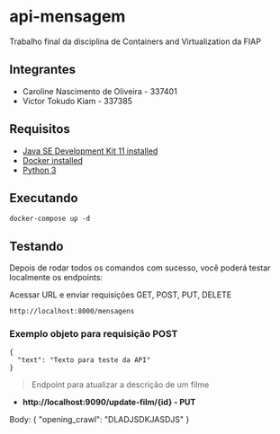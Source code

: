 # api-mensagem
Trabalho final da disciplina de Containers and Virtualization da FIAP

## Integrantes

 - Caroline Nascimento de Oliveira - 337401
- Victor Tokudo Kiam - 337385

## Requisitos

* [Java SE Development Kit 11 installed](https://www.oracle.com/java/technologies/javase-jdk11-downloads.html)
* [Docker installed](https://www.docker.com/community-edition)
* [Python 3](https://docs.python.org/3/)

## Executando

```
docker-compose up -d
```

## Testando

Depois de rodar todos os comandos com sucesso, você poderá testar localmente os endpoints:

Acessar URL e enviar requisições GET, POST, PUT, DELETE

```
http://localhost:8000/mensagens
```

### Exemplo objeto para requisição POST 

```
{
  "text": "Texto para teste da API"
}
```

> Endpoint para atualizar a descrição de um filme
- **http://localhost:9090/update-film/{id} - PUT**

Body:
{
  "opening_crawl": "DLADJSDKJASDJS"
}

